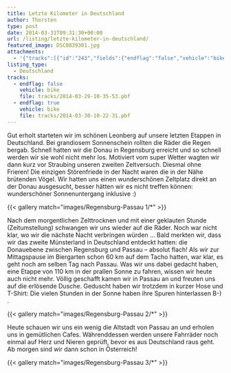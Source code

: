 ```yaml
---
title: Letzte Kilometer in Deutschland
author: Thorsten
type: post
date: 2014-03-31T09:31:30+00:00
url: /listing/letzte-kilometer-in-deutschland/
featured_image: DSC0839301.jpg
attachments:
  - '{"tracks":[{"id":"243","fields":{"endflag":"false","vehicle":"bike"}},{"id":"244","fields":{"endflag":"true","vehicle":"bike"}}]}'
listing_type:
  - Deutschland
tracks:
  - endflag: false
    vehicle: bike
    file: tracks/2014-03-29-10-35-53.pbf
  - endflag: true
    vehicle: bike
    file: tracks/2014-03-30-10-22-31.pbf
---
```

Gut erholt starteten wir im schönen Leonberg auf unsere letzten Etappen in Deutschland. Bei grandiosem Sonnenschein rollten die Räder die Regen bergab. Schnell hatten wir die Donau in Regensburg erreicht und so schnell werden wir sie wohl nicht mehr los. Motiviert vom super Wetter wagten wir dann kurz vor Straubing unseren zweiten Zeltversuch. Diesmal ohne Frieren! Die einzigen Störenfriede in der Nacht waren die in der Nähe brütenden Vögel. Wir hatten uns einen wunderschönen Zeltplatz direkt an der Donau ausgesucht, besser hätten wir es nicht treffen können: wunderschöner Sonnenuntergang inklusive :)

{{< gallery match="images/Regensburg-Passau 1/*" >}}

Nach dem morgentlichen Zelttrocknen und mit einer geklauten Stunde (Zeitumstellung) schwangen wir uns wieder auf die Räder. Noch war nicht klar, wo wir die nächste Nacht verbringen würden &#8230; Bald merkten wir, dass wir das zweite Münsterland in Deutschland entdeckt hatten: die Donauebene zwischen Regensburg und Passau &#8211; absolut flach! Als wir zur Mittagspause im Biergarten schon 60 km auf dem Tacho hatten, war klar, es geht noch am selben Tag nach Passau. Was wir uns dabei gedacht haben, eine Etappe von 110 km in der prallen Sonne zu fahren, wissen wir heute auch nicht mehr. Völlig geschafft kamen wir in Passau an und freuten uns auf die erlösende Dusche. Geduscht haben wir trotzdem in kurzer Hose und T-Shirt: Die vielen Stunden in der Sonne haben ihre Spuren hinterlassen B-) .

{{< gallery match="images/Regensburg-Passau 2/*" >}}

Heute schauen wir uns ein wenig die Altstadt von Passau an und erholen uns in gemütlichen Cafes. Währenddessen werden unsere Fahrräder noch einmal auf Herz und Nieren geprüft, bevor es aus Deutschland raus geht. Ab morgen sind wir dann schon in Österreich!

{{< gallery match="images/Regensburg-Passau 3/*" >}}